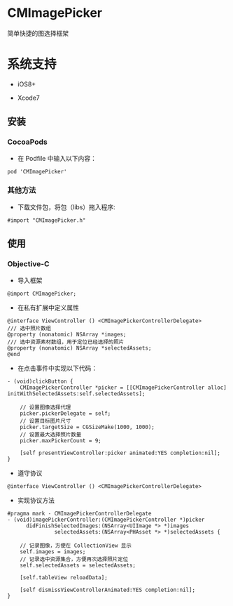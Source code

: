 # CMImagePicker
简单快捷的图选择框架
# 系统支持

* iOS8+

* Xcode7

## 安装 

### CocoaPods

* 在 Podfile 中输入以下内容：
```
pod 'CMImagePicker'
```
### 其他方法
* 下载文件包，将包（libs）拖入程序:
```
#import "CMImagePicker.h"
```

## 使用
### Objective-C

* 导入框架

```objc
@import CMImagePicker;
```

* 在私有扩展中定义属性

```objc
@interface ViewController () <CMImagePickerControllerDelegate>
/// 选中照片数组
@property (nonatomic) NSArray *images;
/// 选中资源素材数组，用于定位已经选择的照片
@property (nonatomic) NSArray *selectedAssets;
@end
```

* 在点击事件中实现以下代码：

```objc
- (void)clickButton {
    CMImagePickerController *picker = [[CMImagePickerController alloc] initWithSelectedAssets:self.selectedAssets];

    // 设置图像选择代理
    picker.pickerDelegate = self;
    // 设置目标图片尺寸
    picker.targetSize = CGSizeMake(1000, 1000);
    // 设置最大选择照片数量
    picker.maxPickerCount = 9;

    [self presentViewController:picker animated:YES completion:nil];
}
```

* 遵守协议

```objc
@interface ViewController () <CMImagePickerControllerDelegate>
```

* 实现协议方法

```objc
#pragma mark - CMImagePickerControllerDelegate
- (void)imagePickerController:(CMImagePickerController *)picker
      didFinishSelectedImages:(NSArray<UIImage *> *)images
               selectedAssets:(NSArray<PHAsset *> *)selectedAssets {

    // 记录图像，方便在 CollectionView 显示
    self.images = images;
    // 记录选中资源集合，方便再次选择照片定位
    self.selectedAssets = selectedAssets;

    [self.tableView reloadData];

    [self dismissViewControllerAnimated:YES completion:nil];
}
```
